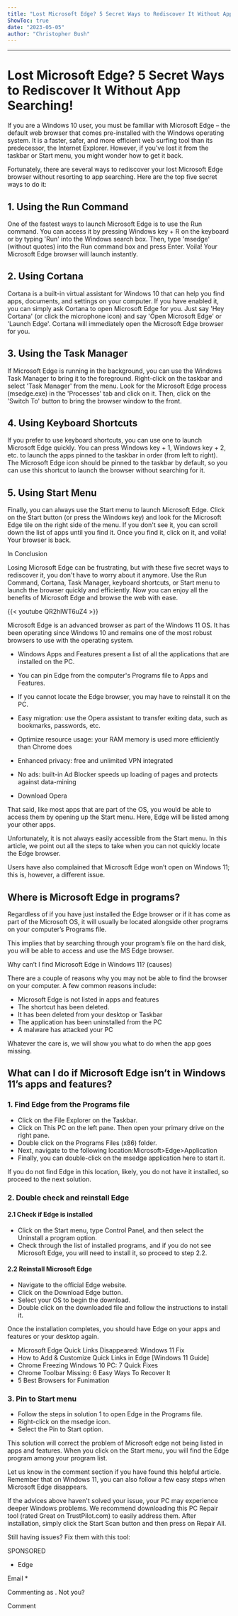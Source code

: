 ```yaml
---
title: "Lost Microsoft Edge? 5 Secret Ways to Rediscover It Without App Searching!"
ShowToc: true 
date: "2023-05-05"
author: "Christopher Bush"
---
```

*****
# Lost Microsoft Edge? 5 Secret Ways to Rediscover It Without App Searching!

If you are a Windows 10 user, you must be familiar with Microsoft Edge – the default web browser that comes pre-installed with the Windows operating system. It is a faster, safer, and more efficient web surfing tool than its predecessor, the Internet Explorer. However, if you've lost it from the taskbar or Start menu, you might wonder how to get it back. 

Fortunately, there are several ways to rediscover your lost Microsoft Edge browser without resorting to app searching. Here are the top five secret ways to do it: 

## 1. Using the Run Command

One of the fastest ways to launch Microsoft Edge is to use the Run command. You can access it by pressing Windows key + R on the keyboard or by typing 'Run' into the Windows search box. Then, type 'msedge' (without quotes) into the Run command box and press Enter. Voila! Your Microsoft Edge browser will launch instantly.

## 2. Using Cortana

Cortana is a built-in virtual assistant for Windows 10 that can help you find apps, documents, and settings on your computer. If you have enabled it, you can simply ask Cortana to open Microsoft Edge for you. Just say 'Hey Cortana' (or click the microphone icon) and say 'Open Microsoft Edge' or 'Launch Edge'. Cortana will immediately open the Microsoft Edge browser for you.

## 3. Using the Task Manager

If Microsoft Edge is running in the background, you can use the Windows Task Manager to bring it to the foreground. Right-click on the taskbar and select 'Task Manager' from the menu. Look for the Microsoft Edge process (msedge.exe) in the 'Processes' tab and click on it. Then, click on the 'Switch To' button to bring the browser window to the front.

## 4. Using Keyboard Shortcuts

If you prefer to use keyboard shortcuts, you can use one to launch Microsoft Edge quickly. You can press Windows key + 1, Windows key + 2, etc. to launch the apps pinned to the taskbar in order (from left to right). The Microsoft Edge icon should be pinned to the taskbar by default, so you can use this shortcut to launch the browser without searching for it.

## 5. Using Start Menu

Finally, you can always use the Start menu to launch Microsoft Edge. Click on the Start button (or press the Windows key) and look for the Microsoft Edge tile on the right side of the menu. If you don't see it, you can scroll down the list of apps until you find it. Once you find it, click on it, and voila! Your browser is back.

In Conclusion

Losing Microsoft Edge can be frustrating, but with these five secret ways to rediscover it, you don't have to worry about it anymore. Use the Run Command, Cortana, Task Manager, keyboard shortcuts, or Start menu to launch the browser quickly and efficiently. Now you can enjoy all the benefits of Microsoft Edge and browse the web with ease.

{{< youtube QR2hlWT6uZ4 >}} 



Microsoft Edge is an advanced browser as part of the Windows 11 OS. It has been operating since Windows 10 and remains one of the most robust browsers to use with the operating system. 
 
- Windows Apps and Features present a list of all the applications that are installed on the PC.
 - You can pin Edge from the computer's Programs file to Apps and Features.
 - If you cannot locate the Edge browser, you may have to reinstall it on the PC.

 
- Easy migration: use the Opera assistant to transfer exiting data, such as bookmarks, passwords, etc.
 - Optimize resource usage: your RAM memory is used more efficiently than Chrome does
 - Enhanced privacy: free and unlimited VPN integrated
 - No ads: built-in Ad Blocker speeds up loading of pages and protects against data-mining
 - Download Opera

 
That said, like most apps that are part of the OS, you would be able to access them by opening up the Start menu. Here, Edge will be listed among your other apps. 
 
Unfortunately, it is not always easily accessible from the Start menu. In this article, we point out all the steps to take when you can not quickly locate the Edge browser. 
 
Users have also complained that Microsoft Edge won’t open on Windows 11; this is, however, a different issue. 
 
## Where is Microsoft Edge in programs?
 
Regardless of if you have just installed the Edge browser or if it has come as part of the Microsoft OS, it will usually be located alongside other programs on your computer’s Programs file. 
 
This implies that by searching through your program’s file on the hard disk, you will be able to access and use the MS Edge browser. 
 
Why can’t I find Microsoft Edge in Windows 11? (causes)
 
There are a couple of reasons why you may not be able to find the browser on your computer. A few common reasons include:
 
- Microsoft Edge is not listed in apps and features
 - The shortcut has been deleted.
 - It has been deleted from your desktop or Taskbar
 - The application has been uninstalled from the PC
 - A malware has attacked your PC

 
Whatever the care is, we will show you what to do when the app goes missing. 
 
## What can I do if Microsoft Edge isn’t in Windows 11’s apps and features?
 
### 1. Find Edge from the Programs file
 
- Click on the File Explorer on the Taskbar.
 - Click on This PC on the left pane. Then open your primary drive on the right pane.
 - Double click on the Programs Files (x86) folder.
 - Next, navigate to the following location:Microsoft>Edge>Application
 - Finally, you can double-click on the msedge application here to start it.

 
If you do not find Edge in this location, likely, you do not have it installed, so proceed to the next solution. 
 
### 2. Double check and reinstall Edge
 
#### 2.1 Check if Edge is installed
 
- Click on the Start menu, type Control Panel, and then select the Uninstall a program option.
 - Check through the list of installed programs, and if you do not see Microsoft Edge, you will need to install it, so proceed to step 2.2.

 
#### 2.2 Reinstall Microsoft Edge
 
- Navigate to the official Edge website.
 - Click on the Download Edge button.
 - Select your OS to begin the download.
 - Double click on the downloaded file and follow the instructions to install it.

 
Once the installation completes, you should have Edge on your apps and features or your desktop again. 
 
- Microsoft Edge Quick Links Disappeared: Windows 11 Fix
 - How to Add & Customize Quick Links in Edge [Windows 11 Guide]
 - Chrome Freezing Windows 10 PC: 7 Quick Fixes
 - Chrome Toolbar Missing: 6 Easy Ways To Recover It
 - 5 Best Browsers for Funimation

 
### 3. Pin to Start menu
 
- Follow the steps in solution 1 to open Edge in the Programs file.
 - Right-click on the msedge icon.
 - Select the Pin to Start option.

 
This solution will correct the problem of Microsoft edge not being listed in apps and features. When you click on the Start menu, you will find the Edge program among your program list. 
 
Let us know in the comment section if you have found this helpful article. Remember that on Windows 11, you can also follow a few easy steps when Microsoft Edge disappears. 
 

 
If the advices above haven't solved your issue, your PC may experience deeper Windows problems. We recommend downloading this PC Repair tool (rated Great on TrustPilot.com) to easily address them. After installation, simply click the Start Scan button and then press on Repair All.
 
Still having issues? Fix them with this tool:
 
SPONSORED
 
- Edge

 
Email * 
 

Commenting as .
Not you?

 
Comment 





